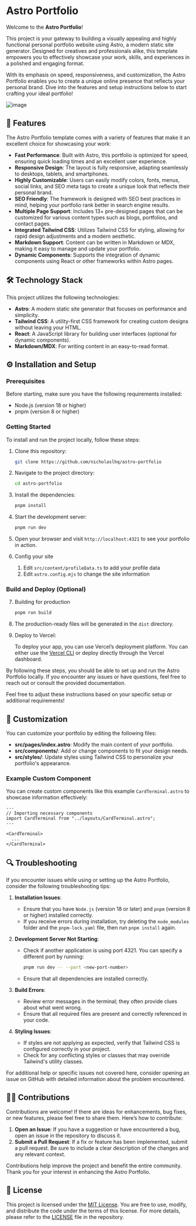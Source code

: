 # Astro Portfolio

Welcome to the **Astro Portfolio**!

This project is your gateway to building a visually appealing and highly functional personal portfolio website using Astro, a modern static site generator. Designed for creatives and professionals alike, this template empowers you to effectively showcase your work, skills, and experiences in a polished and engaging format.

With its emphasis on speed, responsiveness, and customization, the Astro Portfolio enables you to create a unique online presence that reflects your personal brand. Dive into the features and setup instructions below to start crafting your ideal portfolio!

![image](https://github.com/user-attachments/assets/20823fe0-051f-40d6-9e10-6b9d1de1acc1)

## 🌟 Features

The Astro Portfolio template comes with a variety of features that make it an excellent choice for showcasing your work:

- **Fast Performance**: Built with Astro, this portfolio is optimized for speed, ensuring quick loading times and an excellent user experience.
- **Responsive Design**: The layout is fully responsive, adapting seamlessly to desktops, tablets, and smartphones.
- **Highly Customizable**: Users can easily modify colors, fonts, menus, social links, and SEO meta tags to create a unique look that reflects their personal brand.
- **SEO Friendly**: The framework is designed with SEO best practices in mind, helping your portfolio rank better in search engine results.
- **Multiple Page Support**: Includes 13+ pre-designed pages that can be customized for various content types such as blogs, portfolios, and contact pages.
- **Integrated Tailwind CSS**: Utilizes Tailwind CSS for styling, allowing for rapid design adjustments and a modern aesthetic.
- **Markdown Support**: Content can be written in Markdown or MDX, making it easy to manage and update your portfolio.
- **Dynamic Components**: Supports the integration of dynamic components using React or other frameworks within Astro pages.

## 🛠️ Technology Stack

This project utilizes the following technologies:

- **Astro**: A modern static site generator that focuses on performance and simplicity.
- **Tailwind CSS**: A utility-first CSS framework for creating custom designs without leaving your HTML.
- **React**: A JavaScript library for building user interfaces (optional for dynamic components).
- **Markdown/MDX**: For writing content in an easy-to-read format.

## ⚙️ Installation and Setup

### Prerequisites

Before starting, make sure you have the following requirements installed:

- Node.js (version 18 or higher)
- pnpm (version 8 or higher)

### Getting Started

To install and run the project locally, follow these steps:

1. Clone this repository:

   ```bash
   git clone https://github.com/nicholaslhq/astro-portfolio
   ```

2. Navigate to the project directory:

   ```bash
   cd astro-portfolio
   ```

3. Install the dependencies:

   ```bash
   pnpm install
   ```

4. Start the development server:

   ```bash
   pnpm run dev
   ```

5. Open your browser and visit `http://localhost:4321` to see your portfolio in action.

6. Config your site
   1. Edit `src/content/profileData.ts` to add your profile data
   2. Edit `astro.config.mjs` to change the site information

### Build and Deploy (Optional)

7. Building for production

   ```bash
   pnpm run build
   ```

8. The production-ready files will be generated in the `dist` directory.

9. Deploy to Vercel:

   To deploy your app, you can use Vercel’s deployment platform. You can either use the [Vercel CLI](https://vercel.com/docs/concepts/cli) or deploy directly through the Vercel dashboard.

By following these steps, you should be able to set up and run the Astro Portfolio locally. If you encounter any issues or have questions, feel free to reach out or consult the provided documentation.

Feel free to adjust these instructions based on your specific setup or additional requirements!

## 🎨 Customization

You can customize your portfolio by editing the following files:

- **src/pages/index.astro**: Modify the main content of your portfolio.
- **src/components/**: Add or change components to fit your design needs.
- **src/styles/**: Update styles using Tailwind CSS to personalize your portfolio's appearance.

### Example Custom Component

You can create custom components like this example `CardTerminal.astro` to showcase information effectively:

```astro
---
// Importing necessary components
import CardTerminal from "../layouts/CardTerminal.astro";
---

<CardTerminal>
  ...
</CardTerminal>
```

## 🔍 Troubleshooting

If you encounter issues while using or setting up the Astro Portfolio, consider the following troubleshooting tips:

1. **Installation Issues**:

   - Ensure that you have `Node.js` (version 18 or later) and `pnpm` (version 8 or higher) installed correctly.
   - If you receive errors during installation, try deleting the `node_modules` folder and the `pnpm-lock.yaml` file, then run `pnpm install` again.

2. **Development Server Not Starting**:

   - Check if another application is using port 4321. You can specify a different port by running:
     ```bash
     pnpm run dev -- --port <new-port-number>
     ```
   - Ensure that all dependencies are installed correctly.

3. **Build Errors**:

   - Review error messages in the terminal; they often provide clues about what went wrong.
   - Ensure that all required files are present and correctly referenced in your code.

4. **Styling Issues**:
   - If styles are not applying as expected, verify that Tailwind CSS is configured correctly in your project.
   - Check for any conflicting styles or classes that may override Tailwind's utility classes.

For additional help or specific issues not covered here, consider opening an issue on GitHub with detailed information about the problem encountered.

## 👨‍💻 Contributions

Contributions are welcome! If there are ideas for enhancements, bug fixes, or new features, please feel free to share them. Here’s how to contribute:

1. **Open an Issue**: If you have a suggestion or have encountered a bug, open an issue in the repository to discuss it.
2. **Submit a Pull Request**: If a fix or feature has been implemented, submit a pull request. Be sure to include a clear description of the changes and any relevant context.

Contributions help improve the project and benefit the entire community. Thank you for your interest in enhancing the Astro Portfolio.

## 📄 License

This project is licensed under the [MIT License](LICENSE). You are free to use, modify, and distribute the code under the terms of this license. For more details, please refer to the [LICENSE](LICENSE) file in the repository.
